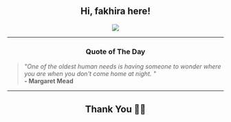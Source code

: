 <h2 align="center"> Hi, fakhira here!</h2>

<p align="center">
<a href="https://github.com/fakhiralkda" alt="github streak"><img src="https://dvst-streak.herokuapp.com/?user=fakhiralkda&theme=tokyonight&fire=DD472C"></a>
</p>

<hr>
<h3 align="center">Quote of The Day</h3>
<p align="center">
<blockquote>
<i>"One of the oldest human needs is having someone to wonder where you are when you don't come home at night. "</i>
<br>
<b>- Margaret Mead</b>
</blockquote>
</p>


<hr>
<h2 align="center">Thank You 🙏🏼</h2>
